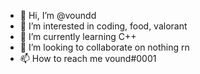 - 👋 Hi, I’m @voundd
- 👀 I’m interested in coding, food, valorant
- 🌱 I’m currently learning C++
- 💞️ I’m looking to collaborate on nothing rn
- 📫 How to reach me vound#0001

<!---
voundd/voundd is a ✨ special ✨ repository because its `README.md` (this file) appears on your GitHub profile.
You can click the Preview link to take a look at your changes.
--->
